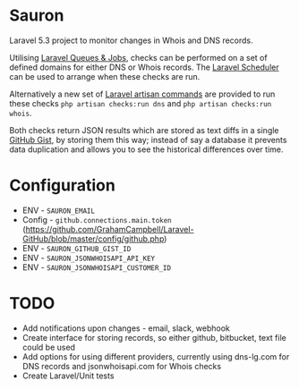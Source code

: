 # Sauron
Laravel 5.3 project to monitor changes in Whois and DNS records.

Utilising [Laravel Queues & Jobs](https://laravel.com/docs/5.3/queues), checks can be performed on a set of defined domains for either DNS or Whois records. The [Laravel Scheduler](https://laravel.com/docs/5.3/scheduling) can be used to arrange when these checks are run.

Alternatively a new set of [Laravel artisan commands](https://laravel.com/docs/5.3/artisan#writing-commands) are provided to run these checks `php artisan checks:run dns` and `php artisan checks:run whois`.

Both checks return JSON results which are stored as text diffs in a single [GitHub Gist](https://gist.github.com/), by storing them this way; instead of say a database it prevents data duplication and allows you to see the historical differences over time.

# Configuration

* ENV - `SAURON_EMAIL`
* Config - `github.connections.main.token` (https://github.com/GrahamCampbell/Laravel-GitHub/blob/master/config/github.php)
* ENV - `SAURON_GITHUB_GIST_ID`
* ENV - `SAURON_JSONWHOISAPI_API_KEY`
* ENV - `SAURON_JSONWHOISAPI_CUSTOMER_ID`

# TODO

* Add notifications upon changes - email, slack, webhook
* Create interface for storing records, so either github, bitbucket, text file could be used
* Add options for using different providers, currently using dns-lg.com for DNS records and jsonwhoisapi.com for Whois checks
* Create Laravel/Unit tests